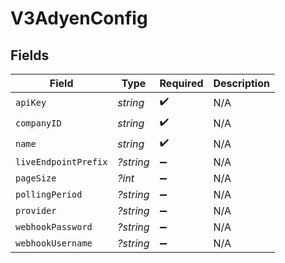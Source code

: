 # V3AdyenConfig


## Fields

| Field                | Type                 | Required             | Description          |
| -------------------- | -------------------- | -------------------- | -------------------- |
| `apiKey`             | *string*             | :heavy_check_mark:   | N/A                  |
| `companyID`          | *string*             | :heavy_check_mark:   | N/A                  |
| `name`               | *string*             | :heavy_check_mark:   | N/A                  |
| `liveEndpointPrefix` | *?string*            | :heavy_minus_sign:   | N/A                  |
| `pageSize`           | *?int*               | :heavy_minus_sign:   | N/A                  |
| `pollingPeriod`      | *?string*            | :heavy_minus_sign:   | N/A                  |
| `provider`           | *?string*            | :heavy_minus_sign:   | N/A                  |
| `webhookPassword`    | *?string*            | :heavy_minus_sign:   | N/A                  |
| `webhookUsername`    | *?string*            | :heavy_minus_sign:   | N/A                  |